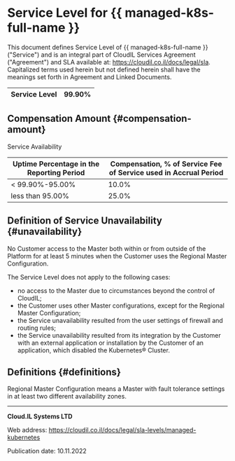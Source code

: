 # Service Level for {{ managed-k8s-full-name }}

This document defines Service Level of {{ managed-k8s-full-name }} ("Service") and is an integral part of CloudIL Services Agreement ("Agreement") and SLA available at: <https://cloudil.co.il/docs/legal/sla>. Capitalized terms used herein but not defined herein shall have the meanings set forth in Agreement and Linked Documents.

| Service Level | 99.90% |
| --- | --- |

## Compensation Amount {#compensation-amount}

Service Availability

| Uptime Percentage in the Reporting Period | Compensation, % of Service Fee of Service used in Accrual Period |
| --- | --- |
| < 99.90%-95.00% | 10.0% |
| less than 95.00% | 25.0% |

## Definition of Service Unavailability {#unavailability}

No Customer access to the Master both within or from outside of the Platform for at least 5 minutes when the Customer uses the Regional Master Configuration.

The Service Level does not apply to the following cases:

* no access to the Master due to circumstances beyond the control of CloudIL;
* the Customer uses other Master configurations, except for the Regional Master Configuration;
* the Service unavailability resulted from the user settings of firewall and routing rules;
* the Service unavailability resulted from its integration by the Customer with an external application or installation by the Customer of an application, which disabled the Kubernetes® Cluster.

## Definitions {#definitions}

Regional Master Configuration means a Master with fault tolerance settings in at least two different availability zones.

________________________________________

**Cloud.IL Systems LTD**

Web address: <https://cloudil.co.il/docs/legal/sla-levels/managed-kubernetes>

Publication date: 10.11.2022
